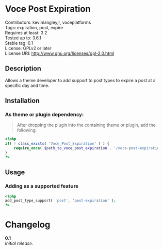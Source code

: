 Voce Post Expiration
==================

Contributors: kevinlangleyjr, voceplatforms  
Tags: expiration, post, expire  
Requires at least: 3.2  
Tested up to: 3.6.1  
Stable tag: 0.1  
License: GPLv2 or later  
License URI: http://www.gnu.org/licenses/gpl-2.0.html

## Description
Allows a theme developer to add support to post types to expire a post at a specific day and time.

## Installation

### As theme or plugin dependency:
> After dropping the plugin into the containing theme or plugin, add the following:

```php
<?php
if( ! class_exists( 'Voce_Post_Expiration' ) ) {
	require_once( $path_to_voce_post_expiration . '/voce-post-expiration.php' );
}
?>
```

## Usage

### Adding as a supported feature
```php
<?php
add_post_type_support( 'post', 'post-expiration' );
?>
```

# Changelog

**0.1**  
*Initial release.*